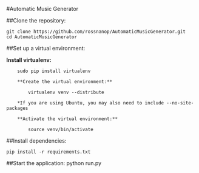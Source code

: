 #Automatic Music Generator

##Clone the repository:

    git clone https://github.com/rossnanop/AutomaticMusicGenerator.git
    cd AutomaticMusicGenerator

##Set up a virtual environment:

**Install virtualenv:**
    
        sudo pip install virtualenv

        **Create the virtual environment:**
            
            virtualenv venv --distribute

        *If you are using Ubuntu, you may also need to include --no-site-packages

        **Activate the virtual environment:**

            source venv/bin/activate

##Install dependencies:

    pip install -r requirements.txt

##Start the application:
    python run.py
